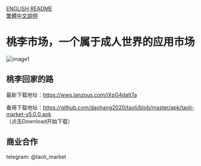 [ENGLISH README](README-en.md)   
[繁體中文說明](README-zh-tw.md)

# 桃李市场，一个属于成人世界的应用市场

![image1](https://bitbucket.org/daohang2020/daohang2020/downloads/screenshot.jpg)

## 桃李回家的路

最新下载地址：https://wws.lanzous.com/iXpG4dalt7a       

备用下载地址：https://github.com/daohang2020/taoli/blob/master/apk/taoli-market-v5.0.0.apk      
（点击Download开始下载）


## 商业合作
  
telegram: @taoli_market  
